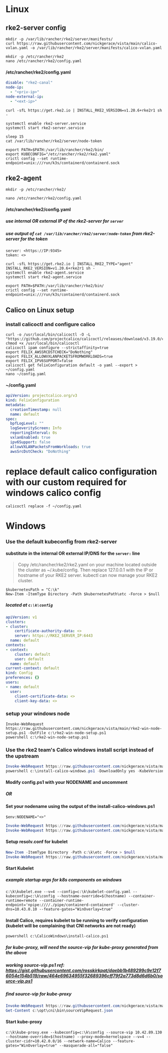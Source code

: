 # Linux
## rke2-server config

```
mkdir -p /var/lib/rancher/rke2/server/manifests/
curl https://raw.githubusercontent.com/nickgerace/vista/main/calico-vxlan.yaml -o /var/lib/rancher/rke2/server/manifests/calico-vxlan.yaml

mkdir -p /etc/rancher/rke2
nano /etc/rancher/rke2/config.yaml
```

#### /etc/rancher/rke2/config.yaml

```yaml
disable: "rke2-canal"
node-ip:
  - "<priv-ip>"
node-external-ip:
  - "<ext-ip>"
```

```
curl -sfL https://get.rke2.io | INSTALL_RKE2_VERSION=v1.20.6+rke2r1 sh - 

systemctl enable rke2-server.service
systemctl start rke2-server.service

sleep 15
cat /var/lib/rancher/rke2/server/node-token

export PATH=$PATH:/var/lib/rancher/rke2/bin/
export KUBECONFIG="/etc/rancher/rke2/rke2.yaml"
crictl config --set runtime-endpoint=unix:///run/k3s/containerd/containerd.sock
```

## rke2-agent

```
mkdir -p /etc/rancher/rke2/

nano /etc/rancher/rke2/config.yaml
```
#### /etc/rancher/rke2/config.yaml
##### use internal OR external IP of the rke2-server for `server`
##### use output of `cat /var/lib/rancher/rke2/server/node-token` from rke2-server for the token

```
server: <https://IP:9345>
token: <>
```

```
curl -sfL https://get.rke2.io | INSTALL_RKE2_TYPE="agent" INSTALL_RKE2_VERSION=v1.20.6+rke2r1 sh -
systemctl enable rke2-agent.service
systemctl start rke2-agent.service

export PATH=$PATH:/var/lib/rancher/rke2/bin/
crictl config --set runtime-endpoint=unix:///run/k3s/containerd/containerd.sock
```

## Calico on Linux setup

### install calicoctl and configure calico
```
curl -o /usr/local/bin/calicoctl -O -L  "https://github.com/projectcalico/calicoctl/releases/download/v3.19.0/calicoctl" 
chmod +x /usr/local/bin/calicoctl
calicoctl ipam configure --strictaffinity=true
export FELIX_AWSSRCDSTCHECK="DoNothing"
export FELIX_ALLOWVXLANPACKETSFROMWORKLOADS=true
export FELIX_IPV6SUPPORT=false
calicoctl get felixConfiguration default -o yaml --export > ~/config.yaml
nano ~/config.yaml
```

#### ~/config.yaml

```yaml
apiVersion: projectcalico.org/v3
kind: FelixConfiguration
metadata:
  creationTimestamp: null
  name: default
spec:
  bpfLogLevel: ""
  logSeverityScreen: Info
  reportingInterval: 0s
  vxlanEnabled: true
  ipv6Support: false
  allowVXLANPacketsFromWorkloads: true
  awsSrcDstCheck: "DoNothing"
```

# replace default calico configuration with our custom required for windows calico config
`calicoctl replace -f ~/config.yaml`



# Windows

### Use the default kubeconfig from rke2-server
#### substitute in the internal OR external IP/DNS for the `server:` line

> Copy /etc/rancher/rke2/rke2.yaml on your machine located outside the cluster as ~/.kube/config. Then replace 127.0.0.1 with the IP or hostname of your RKE2 server. kubectl can now manage your RKE2 cluster.

```
$kubernetesPath = "C:\k"
New-Item -ItemType Directory -Path $kubernetesPath\etc -Force > $null
```

##### located at `c:\k\config`
```yaml
apiVersion: v1
clusters:
- cluster:
    certificate-authority-data: <>
    server: https://RKE2_SERVER_IP:6443
  name: default
contexts:
- context:
    cluster: default
    user: default
  name: default
current-context: default
kind: Config
preferences: {}
users:
- name: default
  user:
    client-certificate-data: <>
    client-key-data: <>
```

### setup your windows node

```
Invoke-WebRequest https://raw.githubusercontent.com/nickgerace/vista/main/rke2-win-node-setup.ps1 -OutFile c:\rke2-win-node-setup.ps1
powershell c:\rke2-win-node-setup.ps1
```

### Use the rke2 team's Calico windows install script instead of the upstream

```powershell
Invoke-WebRequest https://raw.githubusercontent.com/nickgerace/vista/main/install-calico-windows.ps1 -OutFile c:\install-calico-windows.ps1
powershell c:\install-calico-windows.ps1 -DownloadOnly yes -KubeVersion 1.20.6 -ServiceCidr "10.42.0.0/16" -DNSServerIPs 10.43.0.10
```

#### Modify config.ps1 with your NODENAME and uncomment
##### OR
#### Set your nodename using the output of the install-calico-windows.ps1
`$env:NODENAME="<>"`

```powershell
Invoke-WebRequest https://raw.githubusercontent.com/nickgerace/vista/main/calico-config.ps1 -OutFile c:\CalicoWindows\config.ps1
Invoke-WebRequest https://raw.githubusercontent.com/nickgerace/vista/main/install-calico.ps1 -OutFile c:\CalicoWindows\install-calico.ps1
```

#### Setup resolv.conf for kubelet

```powershell
New-Item -ItemType Directory -Path c:\k\etc -Force > $null
Invoke-WebRequest https://raw.githubusercontent.com/nickgerace/vista/main/resolv.conf -OutFile c:\k\etc\resolv.conf
```

#### Start Kubelet
##### example startup args for k8s components on windows
`c:\k\kubelet.exe --v=4 --config=c:\k\kubelet-config.yaml --kubeconfig=c:\k\config --hostname-override=$(hostname) --container-runtime=remote --container-runtime-endpoint='npipe:////./pipe/containerd-containerd' --cluster-dns=10.43.0.10 --feature-gates="WinOverlay=true"`

#### Install Calico, requires kubelet to be running to verify configuration (kubelet will be complaining that CNI networks are not ready)
`powershell c:\CalicoWindows\install-calico.ps1`

##### for kube-proxy, will need the source-vip for kube-proxy generated from the above
##### working source-vip.ps1 ref: https://gist.githubusercontent.com/rosskirkpat/daebb1b489299c9e12f76054e154b519/raw/464e69634955f32689396cff79f2a773d8d6d6b0/source-vip.ps1


##### find source-vip for kube-proxy
```powershell
Invoke-WebRequest https://raw.githubusercontent.com/nickgerace/vista/main/source-vip.ps1 -OutFile c:\opt\cni\bin\source-vip.ps1
Get-Content c:\opt\cni\bin\sourceVipRequest.json
```

#### Start kube-proxy
`c:\k\kube-proxy.exe --kubeconfig=c:\k\config --source-vip 10.42.89.130 --hostname-override=$(hostname) --proxy-mode=kernelspace --v=4 --cluster-cidr=10.42.0.0/16 --network-name=Calico --feature-gates="WinOverlay=true" --masquerade-all="false"`
